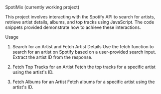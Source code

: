SpotiMix (currently working project)

This project involves interacting with the Spotify API to search for artists, retrieve artist details, albums, and top tracks using JavaScript. The code snippets provided demonstrate how to achieve these interactions.

Usage
1. Search for an Artist and Fetch Artist Details
Use the fetch function to search for an artist on Spotify based on a user-provided search input.
Extract the artist ID from the response.

2. Fetch Top Tracks for an Artist
Fetch the top tracks for a specific artist using the artist's ID.

3. Fetch Albums for an Artist
Fetch albums for a specific artist using the artist's ID.

